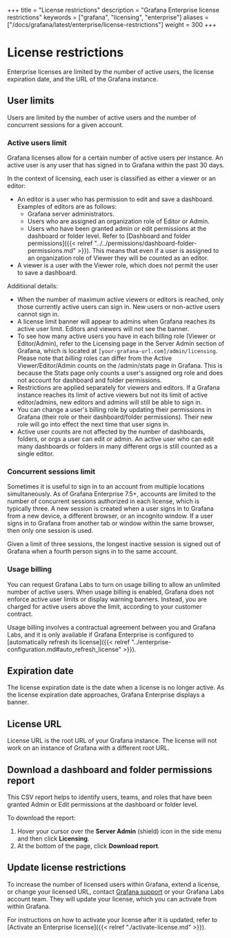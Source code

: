 +++
title = "License restrictions"
description = "Grafana Enterprise license restrictions"
keywords = ["grafana", "licensing", "enterprise"]
aliases = ["/docs/grafana/latest/enterprise/license-restrictions"]
weight = 300
+++

# License restrictions

Enterprise licenses are limited by the number of active users, the license expiration date, and the URL of the Grafana instance.

## User limits

Users are limited by the number of active users and the number of concurrent sessions for a given account.

### Active users limit

Grafana licenses allow for a certain number of active users per instance. An active user is any user that has signed in to Grafana within the past 30 days.

In the context of licensing, each user is classified as either a viewer or an editor:

- An editor is a user who has permission to edit and save a dashboard. Examples of editors are as follows:
    - Grafana server administrators.
    - Users who are assigned an organization role of Editor or Admin.
    - Users who have been granted admin or edit permissions at the dashboard or folder level. Refer to [Dashboard and folder permissions]({{< relref "../../permissions/dashboard-folder-permissions.md" >}}). This means that even if a user is assigned to an organization role of Viewer they will be counted as an editor.
- A viewer is a user with the Viewer role, which does not permit the user to save a dashboard.

Additional details:
- When the number of maximum active viewers or editors is reached, only those currently active users can sign in. New users or non-active users cannot sign in. 
- A license limit banner will appear to admins when Grafana reaches its active user limit. Editors and viewers will not see the banner.
- To see how many active users you have in each billing role (Viewer or Editor/Admin), refer to the Licensing page in the Server Admin section of Grafana, which is located at `[your-grafana-url.com]/admin/licensing`. Please note that _billing_ roles can differ from the Active Viewer/Editor/Admin counts on the /admin/stats page in Grafana. This is because the Stats page only counts a user's assigned org role and does not account for dashboard and folder permissions.
- Restrictions are applied separately for viewers and editors. If a Grafana instance reaches its limit of active viewers but not its limit of active editor/admins,  new editors and admins will still be able to sign in.
- You can change a user's billing role by updating their permissions in Grafana (their role or their dashboard/folder permissions). Their new role will go into effect the next time that user signs in.
- Active user counts are not affected by the number of dashboards, folders, or orgs a user can edit or admin. An active user who can edit many dashboards or folders in many different orgs is still counted as a single editor.

### Concurrent sessions limit

Sometimes it is useful to sign in to an account from multiple locations simultaneously. As of Grafana Enterprise 7.5+, accounts are limited to the number of concurrent sessions authorized in each license, which is typically three. A new session is created when a user signs in to Grafana from a new device, a different browser, or an incognito window. If a user signs in to Grafana from another tab or window within the same browser, then only one session is used.

Given a limit of three sessions, the longest inactive session is signed out of Grafana when a fourth person signs in to the same account.

### Usage billing

You can request Grafana Labs to turn on usage billing to allow an unlimited number of active users. When usage billing is enabled, Grafana does not enforce active user limits or display warning banners. Instead, you are charged for active users above the limit, according to your customer contract.

Usage billing involves a contractual agreement between you and Grafana Labs, and it is only available if Grafana Enterprise is configured to [automatically refresh its license]({{< relref "../enterprise-configuration.md#auto_refresh_license" >}}).

## Expiration date

The license expiration date is the date when a license is no longer active. As the license expiration date approaches, Grafana Enterprise displays a banner.

## License URL

License URL is the root URL of your Grafana instance. The license will not work on an instance of Grafana with a different root URL.

## Download a dashboard and folder permissions report

This CSV report helps to identify users, teams, and roles that have been granted Admin or Edit permissions at the dashboard or folder level.

To download the report:
1. Hover your cursor over the **Server Admin** (shield) icon in the side menu and then click **Licensing**.
1. At the bottom of the page, click **Download report**.

## Update license restrictions

To increase the number of licensed users within Grafana, extend a license, or change your licensed URL, contact [Grafana support](https://grafana.com/profile/org#support) or your Grafana Labs account team. They will update your license, which you can activate from within Grafana.

For instructions on how to activate your license after it is updated, refer to [Activate an Enterprise license]({{< relref "./activate-license.md" >}}).

